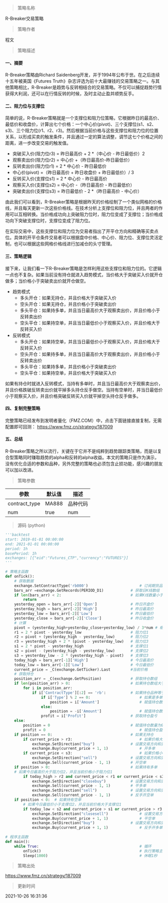 
> 策略名称

R-Breaker交易策略

> 策略作者

程文

> 策略描述

#### 一、摘要
R-Breaker策略由Richard Saidenberg开发，并于1994年公布于世。在之后连续十五年被美国《Futures Truth》杂志评选为前十大最赚钱的交易策略之一。与其他策略相比，R-Breaker是趋势与反转相结合的交易策略。不仅可以捕捉趋势行情获得大利润，还可以在行情反转的时候，及时主动止盈并顺势反手。


#### 二、阻力位与支撑位
简单的说，R-Breaker策略就是一个支撑位和阻力位策略，它根据昨日的最高价、最低价和收盘价，计算出七个价格：一个中心价(pivot)、三个支撑位(s1、s2、s3)、三个阻力位(r1、r2、r3)。然后根据当前价格与这些支撑位和阻力位的位置关系，以形成买卖的触发条件，并且通过一定的算法调整，调节这七个价格之间的距离，进一步改变交易的触发值。

- 突破买入价(阻力位r3) = 昨日最高价 + 2 *（中心价 - 昨日最低价）2
- 观察卖出价(阻力位r2) = 中心价 +（昨日最高价-昨日最低价）
- 反转卖出价(阻力位r1) = 2 * 中心价 - 昨日最低价
- 中心价(pivot)  =（昨日最高价 + 昨日收盘价 + 昨日最低价）/ 3
- 反转买入价(支撑位s1) = 2 * 中心价 - 昨日最高价
- 观察买入价(支撑位s2) = 中心价 -（昨日最高价 - 昨日最低价）
- 突破卖出价(支撑位s3) = 昨日最低价 - 2 *（昨日最高价 - 中心价）

由此我们可以看到，R-Breaker策略是根据昨天的价格绘制了一个类似网格的价格线，并且每天更新一次这些价格线。在技术分析上支撑位和阻力位，并且两者的作用可以互相转换。当价格成功向上突破阻力位时，阻力位变成了支撑位；当价格成功向下突破支撑位时，支撑位变成了阻力位。

在实际交易中，这些支撑位和阻力位为交易者指出了开平仓方向和精确等买卖点位。具体的开平仓条件交易者可以根据盘中价格、中心价、阻力位、支撑位灵活定制，也可以根据这些网格价格线进行加减仓的头寸管理。

#### 三、策略逻辑
接下来，让我们看一下R-Breaker策略是怎样利用这些支撑位和阻力位的。它逻辑一点也不复杂。如果当前没有持仓就进入趋势模式，当价格大于突破买入价就开仓做多；当价格小于突破卖出价就开仓做空。

- 趋势模式
   - 多头开仓：如果无持仓，并且价格大于突破买入价
   - 空头开仓：如果无持仓，并且价格小于突破卖出价
   - 多头平仓：如果持多单，并且当日最高价大于观察卖出价，并且价格小于反转卖出价
   - 空头平仓：如果持空单，并且当日最低价小于观察买入价，并且价格大于反转买入价
- 反转模式
   - 多头开仓：如果持空单，并且当日最低价小于观察买入价，并且价格大于反转买入价
   - 空头开仓：如果持多单，并且当日最高价大于观察卖出价，并且价格小于反转卖出价
   - 多头平仓：如果持多单，并且价格小于突破卖出价
   - 空头平仓：如果持空单，并且价格大于突破买入价

如果有持仓时就进入反转模式，当持有多单时，并且当日最高价大于观察卖出价，并且价格跌破反转卖出价就平掉多头持仓反手做空。当持有空单时，并当日最低价小于观察买入价，并且价格突破反转买入价就平掉空头持仓反手做多。

#### 四、复制完整策略
完整策略已经发布到发明者量化（FMZ.COM）中，点击下面链接直接复制，无需配置即可回测：
https://www.fmz.cn/strategy/187009

#### 五、总结
R-Breaker策略之所以流行，关键在于它并不是纯粹到趋势跟踪类策略，而是以复合型策略同时赚取趋势的alpha和反转的alpha收益。本文的策略只是作为演示，没有优化合适的参数和品种，另外完整的策略也必须包含止损功能，感兴趣的朋友可以加以改进。


> 策略参数



|参数|默认值|描述|
|----|----|----|
|contract_type|MA888|品种代码|
|num|true|num|


> 源码 (python)

``` python
'''backtest
start: 2019-01-01 00:00:00
end: 2021-01-01 00:00:00
period: 1h
basePeriod: 1h
exchanges: [{"eid":"Futures_CTP","currency":"FUTURES"}]
'''

# 策略主函数
def onTick():
    # 获取数据
    exchange.SetContractType('rb000')   					# 订阅期货品种
    bars_arr =exchange.GetRecords(PERIOD_D1)  			# 获取日K线数组
    if len(bars_arr) < 2:  								# 如果K线数量小于2根
        return
    yesterday_open = bars_arr[-2]['Open']     			# 昨日开盘价
    yesterday_high = bars_arr[-2]['High']     			# 昨日最高价
    yesterday_low = bars_arr[-2]['Low']       			# 昨日最低价
    yesterday_close = bars_arr[-2]['Close']   			# 昨日收盘价
    # 计算
    pivot = (yesterday_high+yesterday_close+yesterday_low) / 3*num # 枢轴点
    r1 = 2 * pivot - yesterday_low 						# 阻力位1
    r2 = pivot + (yesterday_high - yesterday_low)		# 阻力位2
    r3 = yesterday_high + 2 * (pivot - yesterday_low)	# 阻力位3
    s1 = 2 * pivot - yesterday_high  					# 支撑位1
    s2 = pivot - (yesterday_high - yesterday_low)  		# 支撑位2
    s3 = yesterday_low - 2 * (yesterday_high - pivot)  	# 支撑位3
    today_high = bars_arr[-1]['High'] 					# 今日最高价
    today_low = bars_arr[-1]['Low'] 					# 今日最低价
    current_price = _C(exchange.GetTicker).Last 		#当前价格
    # 获取持仓
    position_arr = _C(exchange.GetPosition)  			# 获取持仓数组
    if len(position_arr) > 0:  							# 如果持仓数组大于0
        for i in position_arr:
            if i['ContractType'][:2] == 'rb':  			# 如果持仓品种等于rb
                if i['Type'] % 2 == 0:  					# 如果是多单
                    position = i['Amount']  				# 赋值持仓数量为正数
                else:
                    position = -i['Amount']  				# 赋值持仓数量为负数
                profit = i['Profit']  					# 获取持仓盈亏
    else:
        position = 0  									# 赋值持仓数量为0
        profit = 0  										# 赋值持仓盈亏为0
    if position == 0:  									# 如果无持仓
        if current_price > r3:  							# 如果价格大于阻力位3
            exchange.SetDirection("buy")  				# 设置交易方向和类型
            exchange.Buy(current_price + 1, 1)  			# 开多单
        if current_price < s3:  							# 如果价格小于支撑位3
            exchange.SetDirection("sell")  				# 设置交易方向和类型
            exchange.Sell(current_price - 1, 1)  		# 开空单
    if position > 0:  									# 如果持有多单
    # 如果今日最高价大于阻力位2，并且当前价格小于阻力位1
        if today_high > r2 and current_price < r1 or current_price < s3:  
            exchange.SetDirection("closebuy")  			# 设置交易方向和类型
            exchange.Sell(current_price - 1, 1)  		# 平多单
            exchange.SetDirection("sell")  				# 设置交易方向和类型
            exchange.Sell(current_price - 1, 1)  		# 反手开空单
    if position < 0:  # 如果持有空单
        # 如果今日最低价小于支撑位2，并且当前价格大于支撑位1
        if today_low < s2 and current_price > s1 or current_price > r3:  
            exchange.SetDirection("closesell")  			# 设置交易方向和类型
            exchange.Buy(current_price + 1, 1)  			# 平空单
            exchange.SetDirection("buy")  				# 设置交易方向和类型
            exchange.Buy(current_price + 1, 1)  			# 反手开多单
            
# 程序主函数
def main():
    while True:     										# 循环
        onTick()    										# 执行策略主函数
        Sleep(1000) 										# 休眠1秒
```

> 策略出处

https://www.fmz.cn/strategy/187009

> 更新时间

2021-10-26 16:31:36
